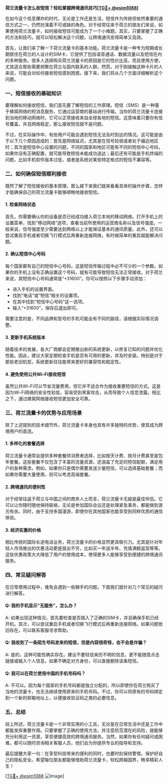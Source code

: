 **荷兰流量卡怎么收短信？轻松掌握跨境通讯技巧[[TG💪+ @esim1088](https://t.me/s/esim1088)]**

在如今这个信息爆炸的时代，无论是工作还是生活，短信作为传统但依然重要的通信方式之一，仍然扮演着不可或缺的角色。对于经常往来于荷兰的朋友们来说，如果使用荷兰流量卡，如何接收短信可能成为了一个小难题。其实，只要掌握了正确的方法和技巧，就可以轻松解决这个问题，让跨境通讯变得简单又高效。

首先，让我们来了解一下荷兰流量卡的基本功能。荷兰流量卡是一种专为短期或长期居住在荷兰的人设计的SIM卡，它提供了包括语音通话、数据流量以及短信在内的多种服务。很多人选择购买荷兰流量卡的原因是它的性价比高，而且使用方便，尤其适合那些需要频繁在荷兰与国内联系的人群。然而，对于刚接触这种卡片的人来说，可能会对如何接收短信感到困惑。接下来，我们将从几个方面详细解析这个问题。

### **一、短信接收的基础知识**
要理解如何接收短信，我们首先要了解短信的工作原理。短信（SMS）是一种基于蜂窝网络的短消息服务，它通过运营商的基站进行传输。当你的荷兰流量卡连接到当地的移动网络时，它可以正常接收来自全球各地的短信。这意味着只要你有信号覆盖，并且网络稳定，那么接收短信就不是问题。

不过，在实际操作中，有些用户可能会遇到短信无法及时到达的情况。这可能是由于以下几个原因造成的：首先是网络延迟，尤其是在信号较弱或者处于偏远地区时；其次是短信中心设置的问题，不同的国家和地区可能有不同的短信中心号码，如果你没有正确配置，就可能导致短信未能成功送达；最后还有可能是手机终端的问题，比如手机软件版本过低，或者是系统对某些特定格式的短信不兼容等。

### **二、如何确保短信顺利接收**
既然了解了短信接收的基本原理，那么接下来我们就来看看具体的操作步骤，怎样才能确保自己的荷兰流量卡能够顺畅地接收短信。

#### **1. 检查网络状态**
首先，你需要确认你的设备是否已经成功接入荷兰本地的移动网络。打开手机上的设置菜单，找到“移动网络”选项，查看当前所使用的运营商名称以及信号强度。一般来说，信号强度至少需要达到两格以上才能保证基本的通讯质量。此外，还可以尝试重启手机或者切换飞行模式后再重新连接网络，有时候简单的重启就能解决问题。

#### **2. 确认短信中心号码**
每个国家都有自己的短信中心号码，这是短信传输过程中必不可少的一个参数。如果你的手机上没有正确设置这个号码，就有可能导致短信无法正常接收。对于荷兰来说，其短信中心号码通常是“+31600”。你可以按照以下步骤手动添加：
- 进入手机的设置界面。
- 找到“电话”或“短信”相关的设置项。
- 在其中找到“短信中心号码”这一选项。
- 输入“+31600”，保存后退出即可。

需要注意的是，不同品牌和型号的手机可能会有不同的路径，请根据实际情况调整。

#### **3. 更新手机系统版本**
随着技术的发展，各大厂商都会定期推出新的系统更新，以修复已知的问题并优化性能。因此，建议大家定期检查手机是否有可用的更新，并及时安装。特别是对于那些老旧机型，系统更新往往能带来更好的兼容性和稳定性。

#### **4. 避免使用公共Wi-Fi接收短信**
虽然公共Wi-Fi可以节省流量费用，但它并不适合作为接收重要短信的方式。这是因为Wi-Fi网络的安全性较低，容易受到黑客攻击，从而导致个人信息泄露。相比之下，通过蜂窝网络接收短信更加安全可靠。

### **三、荷兰流量卡的优势与应用场景**
除了上述提到的技术细节外，荷兰流量卡本身也具有许多独特的优势，使其成为跨境用户的首选。

#### **1. 多样化的套餐选择**
荷兰流量卡通常会提供多种套餐供消费者选择，比如按天计费、按月计费甚至是包年套餐。这些套餐不仅包含了丰富的流量资源，还涵盖了充足的短信配额，满足用户的各种需求。例如，如果你只是偶尔需要发送少量短信，可以选择基础套餐；而如果你需要大量使用，则可以考虑高端套餐。

#### **2. 跨境通讯的便利性**
对于经常往返于荷兰与中国之间的商务人士而言，荷兰流量卡无疑是最佳伴侣。它可以让你随时随地保持联络，无论是参加国际会议还是处理紧急事务，都能做到游刃有余。同时，由于支持多国漫游，即使你在其他国家也能享受到同样优质的通信体验。

#### **3. 经济实惠的价格**
相比传统的国际长途电话业务，荷兰流量卡的价格显然更具吸引力。尤其是针对年轻人市场推出的优惠活动更是层出不穷，比如买一年送半年、充值满额返现等等。这些优惠政策大大降低了用户的使用成本，使得更多人能够享受到便捷的跨境通讯服务。

### **四、常见疑问解答**
在日常使用过程中，难免会遇到一些棘手的问题。下面我们就针对几个常见的疑问进行解答。

#### **Q: 我的手机显示“无服务”，怎么办？**
A: 如果出现这种情况，首先要检查是否插入了正确的SIM卡，并且确保手机已经开机。其次，可以尝试重启手机或者切换飞行模式后再重新连接网络。如果问题依旧存在，可以联系客服寻求帮助。

#### **Q: 我收到了一条陌生号码发来的短信，但是内容很奇怪，会不会是诈骗？**
A: 是的，这种可能性确实存在。建议不要轻信来历不明的信息，更不能随意点击链接或输入个人信息。如果不确定对方身份，可以直接删除该条短信。

#### **Q: 我可以在荷兰使用中国的手机号码吗？**
A: 不可以。因为每个国家的手机号码都是独立分配的，所以即使你在荷兰购买了当地的流量卡，也无法继续使用原来的手机号码。不过，你可以将原有的号码绑定到一个新的邮箱地址上，以便接收验证码之类的必要信息。

### **五、总结**
综上所述，荷兰流量卡是一个非常实用的小工具，无论是在日常生活中还是工作中都能发挥重要作用。只要掌握了正确的使用方法，并注意防范潜在的风险，就能够充分利用这一资源，享受便捷高效的跨境通讯服务。当然，如果你有任何疑问或困难，都可以随时咨询相关客服人员，他们会为你提供专业的指导和支持。

最后提醒大家一句：在享受科技带来的便利的同时，也要时刻保持警惕，保护好自己的隐私安全。希望每位朋友都能够借助荷兰流量卡，轻松跨越国界，畅享精彩人生！

[[TG💪+ @esim1088](https://t.me/s/esim1088) ![Image](https://i.postimg.cc/4NQfJmqS/Snipaste-2025-05-13-00-14-12.png)]
